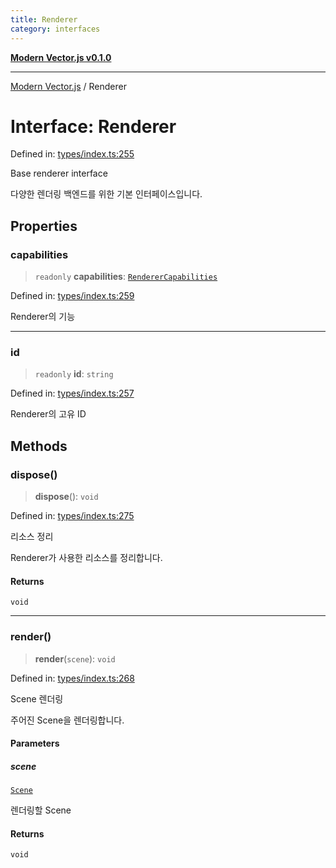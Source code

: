 ```yaml
---
title: Renderer
category: interfaces
---
```


[**Modern Vector.js v0.1.0**](../README.md)

***

[Modern Vector.js](../README.md) / Renderer

# Interface: Renderer

Defined in: [types/index.ts:255](https://github.com/miridih-jwpark02/modern-vector.js/blob/312167d62a717a0944239670c1130d0801cfdeb2/packages/core/src/core/types/index.ts#L255)

Base renderer interface

다양한 렌더링 백엔드를 위한 기본 인터페이스입니다.

## Properties

### capabilities

> `readonly` **capabilities**: [`RendererCapabilities`](RendererCapabilities.md)

Defined in: [types/index.ts:259](https://github.com/miridih-jwpark02/modern-vector.js/blob/312167d62a717a0944239670c1130d0801cfdeb2/packages/core/src/core/types/index.ts#L259)

Renderer의 기능

***

### id

> `readonly` **id**: `string`

Defined in: [types/index.ts:257](https://github.com/miridih-jwpark02/modern-vector.js/blob/312167d62a717a0944239670c1130d0801cfdeb2/packages/core/src/core/types/index.ts#L257)

Renderer의 고유 ID

## Methods

### dispose()

> **dispose**(): `void`

Defined in: [types/index.ts:275](https://github.com/miridih-jwpark02/modern-vector.js/blob/312167d62a717a0944239670c1130d0801cfdeb2/packages/core/src/core/types/index.ts#L275)

리소스 정리

Renderer가 사용한 리소스를 정리합니다.

#### Returns

`void`

***

### render()

> **render**(`scene`): `void`

Defined in: [types/index.ts:268](https://github.com/miridih-jwpark02/modern-vector.js/blob/312167d62a717a0944239670c1130d0801cfdeb2/packages/core/src/core/types/index.ts#L268)

Scene 렌더링

주어진 Scene을 렌더링합니다.

#### Parameters

##### scene

[`Scene`](Scene.md)

렌더링할 Scene

#### Returns

`void`
